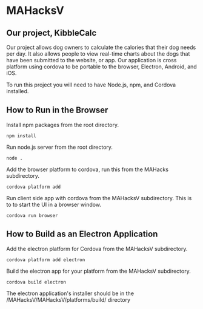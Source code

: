 # MAHacksV

## Our project, KibbleCalc

Our project allows dog owners to calculate the calories that their dog needs per day. It also allows people to view real-time charts about the dogs that have been submitted to the website, or app. Our application is cross platform using cordova to be portable to the browser, Electron, Android, and iOS.

To run this project you will need to have Node.js, npm, and Cordova installed.

## How to Run in the Browser


Install npm packages from the root directory.

	npm install

Run node.js server from the root directory.

	node .

Add the browser platform to cordova, run this from the MAHacks subdirectory.

	cordova platform add

Run client side app with cordova from the MAHacksV subdirectory. This is to to start the UI in a browser window.

	cordova run browser

## How to Build as an Electron Application

Add the electron platform for Cordova from the MAHacksV subdirectory.

	cordova platform add electron

Build the electron app for your platform from the MAHacksV subdirectory.

	cordova build electron

The electron application's installer should be in the /MAHacksV/MAHacksV/platforms/build/ directory